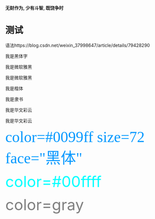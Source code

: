 **无财作为, 少有斗智, 既饶争时**

# 测试

语法https://blog.csdn.net/weixin_37998647/article/details/79428290

<font>我是黑体字</font>

<p style="font-family:'Microsoft YaHei'">我是微软雅黑</p>

<font face="微软雅黑">我是微软雅黑</font>

<font face="KaiTi">我是楷体</font>

<font face="隶书">我是隶书</font>

<font face="STCAIYUN">我是华文彩云</font>

<font face="STKaiTI">我是华文彩云</font>

<font color=#0099ff size=7 face="黑体">color=#0099ff size=72 face="黑体"</font>

<font color=#00ffff size=72>color=#00ffff</font>

<font color=gray size=72>color=gray</font>